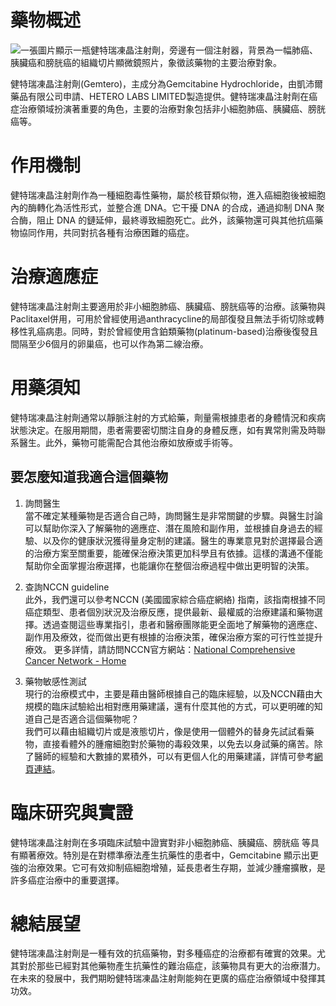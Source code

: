 # 藥物概述
![一張圖片顯示一瓶健特瑞凍晶注射劑，旁邊有一個注射器，背景為一幅肺癌、胰臟癌和膀胱癌的組織切片顯微鏡照片，象徵該藥物的主要治療對象。](https://i.imgur.com/KdmCfzd.jpeg)

健特瑞凍晶注射劑(Gemtero)，主成分為Gemcitabine Hydrochloride，由凱沛爾藥品有限公司申請、HETERO LABS LIMITED製造提供。健特瑞凍晶注射劑在癌症治療領域扮演著重要的角色，主要的治療對象包括非小細胞肺癌、胰臟癌、膀胱癌等。

# 作用機制

健特瑞凍晶注射劑作為一種細胞毒性藥物，屬於核苷類似物，進入癌細胞後被細胞內的酶轉化為活性形式，並整合進 DNA。它干擾 DNA 的合成，通過抑制 DNA 聚合酶，阻止 DNA 的鏈延伸，最終導致細胞死亡。此外，該藥物還可與其他抗癌藥物協同作用，共同對抗各種有治療困難的癌症。

# 治療適應症

健特瑞凍晶注射劑主要適用於非小細胞肺癌、胰臟癌、膀胱癌等的治療。該藥物與Paclitaxel併用，可用於曾經使用過anthracycline的局部復發且無法手術切除或轉移性乳癌病患。同時，對於曾經使用含鉑類藥物(platinum-based)治療後復發且間隔至少6個月的卵巢癌，也可以作為第二線治療。

# 用藥須知

健特瑞凍晶注射劑通常以靜脈注射的方式給藥，劑量需根據患者的身體情況和疾病狀態決定。在服用期間，患者需要密切關注自身的身體反應，如有異常則需及時聯系醫生。此外，藥物可能需配合其他治療如放療或手術等。

## 要怎麼知道我適合這個藥物 

1. 詢問醫生  
當不確定某種藥物是否適合自己時，詢問醫生是非常關鍵的步驟。與醫生討論可以幫助你深入了解藥物的適應症、潛在風險和副作用，並根據自身過去的經驗、以及你的健康狀況獲得量身定制的建議。醫生的專業意見對於選擇最合適的治療方案至關重要，能確保治療決策更加科學且有依據。這樣的溝通不僅能幫助你全面掌握治療選擇，也能讓你在整個治療過程中做出更明智的決策。 

2. 查詢NCCN guideline  
此外，我們還可以參考NCCN (美國國家綜合癌症網絡) 指南，該指南根據不同癌症類型、患者個別狀況及治療反應，提供最新、最權威的治療建議和藥物選擇。透過查閱這些專業指引，患者和醫療團隊能更全面地了解藥物的適應症、副作用及療效，從而做出更有根據的治療決策，確保治療方案的可行性並提升療效。 
更多詳情，請訪問NCCN官方網站：[National Comprehensive Cancer Network - Home](https://www.nccn.org/)

3. 藥物敏感性測試  
現行的治療模式中，主要是藉由醫師根據自己的臨床經驗，以及NCCN藉由大規模的臨床試驗給出相對應用藥建議，還有什麼其他的方式，可以更明確的知道自己是否適合這個藥物呢？   
我們可以藉由組織切片或是液態切片，像是使用一個體外的替身先試試看藥物，直接看體外的腫瘤細胞對於藥物的毒殺效果，以免去以身試藥的痛苦。除了醫師的經驗和大數據的累積外，可以有更個人化的用藥建議，詳情可參考[網頁連結](https://info.cancerfree.io/)。

# 臨床研究與實證

健特瑞凍晶注射劑在多項臨床試驗中證實對非小細胞肺癌、胰臟癌、膀胱癌 等具有顯著療效。特別是在對標準療法產生抗藥性的患者中，Gemcitabine 顯示出更強的治療效果。它可有效抑制癌細胞增殖，延長患者生存期，並減少腫瘤擴散，是許多癌症治療中的重要選擇。

# 總結展望

健特瑞凍晶注射劑是一種有效的抗癌藥物，對多種癌症的治療都有確實的效果。尤其對於那些已經對其他藥物產生抗藥性的難治癌症，該藥物具有更大的治療潛力。在未來的發展中，我們期盼健特瑞凍晶注射劑能夠在更廣的癌症治療領域中發揮其功效。
